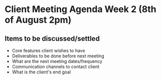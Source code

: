 # Client Meeting Agenda Week 2 (8th of August 2pm)

## Items to be discussed/settled
* Core features client wishes to have
* Deliverables to be done before next meeting
* What are the next meeting dates/frequency
* Communication channels to contact client
* What is the client's end goal
